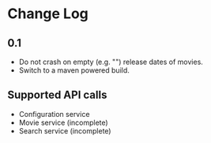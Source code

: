 Change Log
==========

0.1
---
 * Do not crash on empty (e.g. "") release dates of movies.
 * Switch to a maven powered build.

Supported API calls
-------------------

 * Configuration service
 * Movie service (incomplete)
 * Search service (incomplete)

